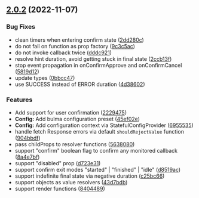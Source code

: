 ## [2.0.2](https://github.com/loopmode/stateful/compare/@loopmode/stateful@2.0.2...@loopmode/stateful@2.0.2) (2022-11-07)


### Bug Fixes

* clean timers when entering confirm state ([2dd280c](https://github.com/loopmode/stateful/commit/2dd280cb41720cd39d4e577926dba11eeef44197))
* do not fail on function as prop factory ([9c3c5ac](https://github.com/loopmode/stateful/commit/9c3c5ac1621c1c2eef17fa2ffc7583c35fc3b47f))
* do not invoke callback twice ([dddc921](https://github.com/loopmode/stateful/commit/dddc9219f559bcc3670b1428e8a00c4ae25caa15))
* resolve hint duration, avoid getting stuck in final state ([2ccb13f](https://github.com/loopmode/stateful/commit/2ccb13fad8d0b7d375a866ad91f3d6407dae1057))
* stop event propagation in onConfirmApprove and onConfirmCancel ([5819d12](https://github.com/loopmode/stateful/commit/5819d1229a358be43e6bf77dbd95485e74465998))
* update types ([0bbcc47](https://github.com/loopmode/stateful/commit/0bbcc476971cdb5df9643cc300618a574b11681d))
* use SUCCESS instead of ERROR duration ([4d38602](https://github.com/loopmode/stateful/commit/4d3860296857af782444036153e3bb6fb6d3b1d6))


### Features

* Add support for user confirmation ([2229475](https://github.com/loopmode/stateful/commit/222947529a951568f69c41571978f318b24fb96f))
* **Config:** Add bulma configuration preset ([45ef02e](https://github.com/loopmode/stateful/commit/45ef02e63541a4f6eae5fd9a8715db8e1d6c3407))
* **Config:** Add configuration context via StatefulConfigProvider ([6955535](https://github.com/loopmode/stateful/commit/6955535abe21093543cb5043997977ba026bcb6b))
* handle fetch Response errors via default `shouldRejectValue` function ([904bbdf](https://github.com/loopmode/stateful/commit/904bbdf27bcc8c2925dbd30b6633494d8b016991))
* pass childProps to resolver functions ([5638080](https://github.com/loopmode/stateful/commit/5638080e92855c49a17c5798aebb1ef59d071bb9))
* support "confirm" boolean flag to confirm any monitored callback ([8a4e7bf](https://github.com/loopmode/stateful/commit/8a4e7bfea44543d0b2fa632445d74e4494654d76))
* support "disabled" prop ([d723e31](https://github.com/loopmode/stateful/commit/d723e31a6a7f49200feade03e312340d52fa533d))
* support confirm exit modes "started" | "finished" | "idle" ([d8519ac](https://github.com/loopmode/stateful/commit/d8519ac6fd2470b25d749fbcc2a8f6c9f58b2cc9))
* support indefinite final state via negative duration ([c25bc66](https://github.com/loopmode/stateful/commit/c25bc66a6dc03ef08424e8cd4948b40e6ce645a3))
* support objects as value resolvers ([43d7bdb](https://github.com/loopmode/stateful/commit/43d7bdbcb437e7b78f7b57fcd7a3f0cbfcd8ad57))
* support render functions ([8404489](https://github.com/loopmode/stateful/commit/84044898675ab2bf407cc8cb5083803d83315b2e))



